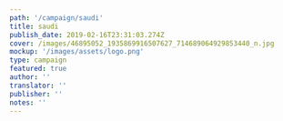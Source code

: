 ```yaml
---
path: '/campaign/saudi'
title: saudi
publish_date: 2019-02-16T23:31:03.274Z
cover: /images/46895052_1935869916507627_714689064929853440_n.jpg
mockup: '/images/assets/logo.png'
type: campaign
featured: true
author: ''
translator: ''
publisher: ''
notes: ''
---
```

